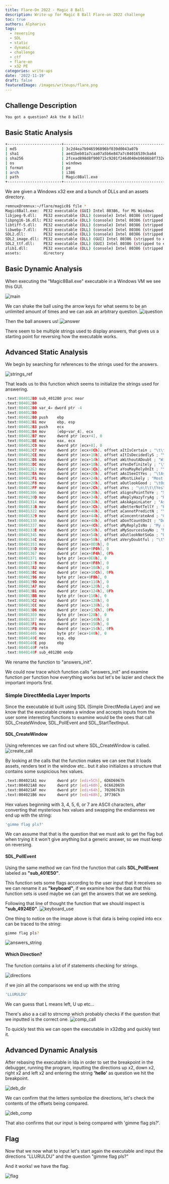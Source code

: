 ```yaml
---
title: Flare-On 2022 - Magic 8 Ball
description: Write-up for Magic 8 Ball Flare-on 2022 challenge
toc: true
authors: Alpharivs
tags:
  - reversing
  - SDL
  - static
  - dynamic
  - challenge
  - ctf
  - flare-on
  - x32 PE
categories: write-ups
date: '2022-11-19'
draft: false
featuredImage: /images/writeups/flare.png
---
```


## Challenge Description
```text
You got a question? Ask the 8 ball!
```
## Basic Static Analysis

```bash
+------------------------+------------------------------------------------------------------------------------+
| md5                    | 3c2d4ea7b946596096bf039d0043a07b                                                   |
| sha1                   | ae41beb01a7caa07a5b6e847a7c04016539cba64                                           |
| sha256                 | 2fcead898d8f900715c9201f246d040eb9686b8f732e683518e8ef92d26dfa89                   |
| os                     | windows                                                                            |
| format                 | pe                                                                                 |
| arch                   | i386                                                                               |
| path                   | Magic8Ball.exe                                                                     |
+------------------------+------------------------------------------------------------------------------------+
```

We are given a Windows x32 exe and a bunch of DLLs and an assets directory.

```bash
remnux@remnux:~/flare/magic8$ file *
Magic8Ball.exe:  PE32 executable (GUI) Intel 80386, for MS Windows
libjpeg-9.dll:   PE32 executable (DLL) (console) Intel 80386 (stripped to external PDB), for MS Windows
libpng16-16.dll: PE32 executable (DLL) (console) Intel 80386 (stripped to external PDB), for MS Windows
libtiff-5.dll:   PE32 executable (DLL) (console) Intel 80386 (stripped to external PDB), for MS Windows
libwebp-7.dll:   PE32 executable (DLL) (console) Intel 80386 (stripped to external PDB), for MS Windows
SDL2.dll:        PE32 executable (DLL) (console) Intel 80386 (stripped to external PDB), for MS Windows
SDL2_image.dll:  PE32 executable (DLL) (GUI) Intel 80386 (stripped to external PDB), for MS Windows
SDL2_ttf.dll:    PE32 executable (DLL) (GUI) Intel 80386 (stripped to external PDB), for MS Windows
zlib1.dll:       PE32 executable (DLL) (console) Intel 80386 (stripped to external PDB), for MS Windows
assets:          directory
```

## Basic Dynamic Analysis

When executing the "Magic8Ball.exe" executable in a Windows VM we see this GUI.

![main](images/main.png)

We can shake the ball using the arrow keys for what seems to be an unlimited amount of times and we can ask an arbitrary question.
![question](images/question.png)

Then the ball answers us!
![answer](images/answer.png)

There seem to be multiple strings used to display answers, that gives us a starting point for reversing how the executable works.

## Advanced Static Analysis

We begin by searching for references to the strings used for the answers.

![strings_ref](images/strings_ref.png)

That leads us to this function which seems to initialize the strings used for answering.
```c
.text:004012B0 sub_4012B0 proc near
.text:004012B0
.text:004012B0 var_4= dword ptr -4
.text:004012B0
.text:004012B0 push    ebp
.text:004012B1 mov     ebp, esp
.text:004012B3 push    ecx
.text:004012B4 mov     [ebp+var_4], ecx
.text:004012B7 mov     dword ptr [ecx+4], 0
.text:004012BE mov     eax, ecx
.text:004012C0 mov     dword ptr [ecx+8], 0
.text:004012C7 mov     dword ptr [ecx+0Ch], offset aItIsCertain ; "\t\tIt is\n\tcertain"
.text:004012CE mov     dword ptr [ecx+10h], offset aItIsDecidedlyS ; "\t\tIt is\n\tdecidedly\n\t\t\tso"
.text:004012D5 mov     dword ptr [ecx+14h], offset aWithoutADoubt ; "Without a\n\t\tdoubt"
.text:004012DC mov     dword ptr [ecx+18h], offset aYesDefinitely ; "\t\tYes\n\tdefinitely"
.text:004012E3 mov     dword ptr [ecx+1Ch], offset aYouMayRelyOnIt ; "\tYou may\n\trely on\n\t\t\tit"
.text:004012EA mov     dword ptr [ecx+20h], offset aAsISeeItYes ; "\tAs I see\n\t\tit, yes"
.text:004012F1 mov     dword ptr [ecx+24h], offset aMostLikely ; "Most likely"
.text:004012F8 mov     dword ptr [ecx+28h], offset aOutlookGood ; "\tOutlook\n\t\tgood"
.text:004012FF mov     dword ptr [ecx+2Ch], offset aYes ; "\n\t\t\tYes"
.text:00401306 mov     dword ptr [ecx+30h], offset aSignsPointToYe ; "Signs point\n\t\tto yes"
.text:0040130D mov     dword ptr [ecx+34h], offset aReplyHazyTryAg ; "Reply hazy,\n\ttry again"
.text:00401314 mov     dword ptr [ecx+38h], offset aAskAgainLater ; "Ask again\n\t\tlater"
.text:0040131B mov     dword ptr [ecx+3Ch], offset aBetterNotTellY ; "Better not\n\ttell you\n\t\tnow"
.text:00401322 mov     dword ptr [ecx+40h], offset aCannotPredictN ; "\tCannot\t\n\tpredict\n\t\tnow"
.text:00401329 mov     dword ptr [ecx+44h], offset aConcentrateAnd ; "Concentrate\n\tand ask\n\t\tagain"
.text:00401330 mov     dword ptr [ecx+48h], offset aDonTCountOnIt ; "Don't count\n\t\ton it"
.text:00401337 mov     dword ptr [ecx+4Ch], offset aMyReplyIsNo ; "My reply is\n\t\t\tno"
.text:0040133E mov     dword ptr [ecx+50h], offset aMySourcesSayNo ; "My sources\n\t\t\tsay\n\t\t\tno"
.text:00401345 mov     dword ptr [ecx+54h], offset aOutlookNotSoGo ; "Outlook not\n\tso good"
.text:0040134C mov     dword ptr [ecx+58h], offset aVeryDoubtful ; "\t\tVery\n\tdoubtful"
.text:00401353 mov     dword ptr [ecx+0E0h], 0
.text:0040135D mov     dword ptr [ecx+0F0h], 0
.text:00401367 mov     dword ptr [ecx+0F4h], 0Fh
.text:00401371 mov     byte ptr [ecx+0E0h], 0
.text:00401378 mov     dword ptr [ecx+0F8h], 0
.text:00401382 mov     dword ptr [ecx+108h], 0
.text:0040138C mov     dword ptr [ecx+10Ch], 0Fh
.text:00401396 mov     byte ptr [ecx+0F8h], 0
.text:0040139D mov     dword ptr [ecx+110h], 0
.text:004013A7 mov     dword ptr [ecx+120h], 0
.text:004013B1 mov     dword ptr [ecx+124h], 0Fh
.text:004013BB mov     byte ptr [ecx+110h], 0
.text:004013C2 mov     dword ptr [ecx+128h], 0
.text:004013CC mov     dword ptr [ecx+138h], 0
.text:004013D6 mov     dword ptr [ecx+13Ch], 0Fh
.text:004013E0 mov     byte ptr [ecx+128h], 0
.text:004013E7 mov     dword ptr [ecx+140h], 0
.text:004013F1 mov     dword ptr [ecx+150h], 0
.text:004013FB mov     dword ptr [ecx+154h], 0Fh
.text:00401405 mov     byte ptr [ecx+140h], 0
.text:0040140C mov     esp, ebp
.text:0040140E pop     ebp
.text:0040140F retn
.text:0040140F sub_4012B0 endp
```
We rename the function to "answers_init".

We could now trace which function calls "answers_init" and examine function per function how everything works but let's be lazier and check the important imports first.

### Simple DirectMedia Layer Imports

Since the executable id built using SDL (Simple DirectMedia Layer) and we know that the executable creates a window and accepts inputs from the user some interesting functions to examine would be the ones that call SDL_CreateWindow, SDL_PollEvent and SDL_StartTextInput.

#### SDL_CreateWindow

Using references we can find out where SDL_CreateWindow is called.
![create_call](images/create_call.png)

By looking at the calls that the function makes we can see that it loads assets, renders text in the window etc.. but it also initializes a structure that contains some suspicious hex values.

```bash
.text:004021A1 mov     dword ptr [edi+5Ch], 6D6D6967h
.text:004021A8 mov     dword ptr [edi+60h], 6C662065h
.text:004021AF mov     dword ptr [edi+64h], 70206761h
.text:004021B6 mov     dword ptr [edi+68h], 3F736Ch
```

Hex values beginning with 3, 4, 5, 6, or 7 are ASCII characters, after converting that mysterious hex values and swapping the endianness we end up with the string:

```bash
'gimme flag pls?'
```

We can assume that that is the question that we must ask to get the flag but when trying it it won't give anything but a generic answer, so we must keep on reversing.

#### SDL_PollEvent

Using the same method we can find the function that calls **SDL_PollEvent** labeled as **"sub_401E50"**.

This function sets some flags according to the user input that it receives so we can rename it as **"keyboard"**, if we examine how the data that this function sets is used maybe we can get the answers that we are seeking.

Following that line of thought the function that we should inspect is **"sub_4924E0"**.
![keyboard_use](images/keyboard_use.png)

One thing to notice on the image above is that data is being copied into ecx can be traced to the string:

```bash
gimme flag pls?
```
![answers_string](images/anwers_string.png)

#### Which Direction?

The function contains a lot of if statements checking for strings.

![directions](images/directions.png)

if we join all the comparisons we end up with the string 
```bash
'LLURULDU'
```
We can guess that L means left, U up etc... 

There's also a a call to strncmp which probably checks if the question that we inputted is the correct one.
![comp_call](images/comp_call.png)

To quickly test this we can open the executable in x32dbg and quickly test it.

## Advanced Dynamic Analysis

After rebasing the executable in Ida in order to set the breakpoint in the debugger, running the program, inputting the directions up x2, down x2, right x2 and  left x2 and entering the string **'hello'** as question we hit the breakpoint.

![deb_dir](images/deb_dir.png)

We can confirm that the letters symbolize the directions, let's check the contents of the offsets being compared.

![deb_comp](images/deb_comp.png)

That also confirms that our input is being compared with 'gimme flag pls?'.

## Flag
Now that we now what to input let's start again the executable and input the directions "LLURULDU" and the question "gimme flag pls?"

And it works! we have the flag.

![flag](images/flag.png)